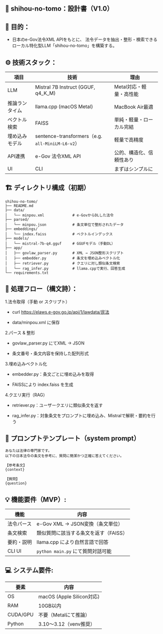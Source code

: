 ## 📜 shihou-no-tomo：設計書（V1.0）

## 🎯 目的：
- 日本のe-Gov法令XML APIをもとに、
法令データを抽出・整形・検索できるローカル特化型LLM「shihou-no-tomo」を構築する。

## ⚙️ 技術スタック：
| 項目      | 技術                                             | 理由             |
| ------- | ---------------------------------------------- | -------------- |
| LLM     | Mistral 7B Instruct (GGUF, q4\_K\_M)           | Metal対応・軽量・高性能 |
| 推論ランタイム | llama.cpp (macOS Metal)                        | MacBook Air最適  |
| ベクトル検索  | FAISS                                          | 単純・軽量・ローカル完結   |
| 埋め込みモデル | sentence-transformers（e.g. `all-MiniLM-L6-v2`） | 軽量で高精度         |
| API連携   | e-Gov 法令XML API                                | 公的、構造化、信頼性あり   |
| UI      | CLI                                            | まずはシンプルに       |

## 🏗️ ディレクトリ構成（初期）
```
shihou-no-tomo/
├── README.md
├── data/
│   └── minpou.xml             # e-GovからDLした法令
├── parsed/
│   └── minpou.json            # 条文単位で整形されたデータ
├── embeddings/
│   └── index.faiss            # ベクトルインデックス
├── models/
│   └── mistral-7b-q4.gguf     # GGUFモデル（手動DL）
├── app/
│   ├── govlaw_parser.py       # XML → JSON整形スクリプト
│   ├── embedder.py            # 条文を埋め込みベクトル化
│   ├── retriever.py           # クエリに対し類似条文検索
│   └── rag_infer.py           # llama.cppで実行、回答生成
└── requirements.txt

```

## 🔁 処理フロー（構文詩）：
1.法令取得（手動 or スクリプト）

- curl https://elaws.e-gov.go.jp/api/1/lawdata/民法

- data/minpou.xml に保存

2.パース & 整形

- govlaw_parser.py にてXML → JSON

- 条文番号・条文内容を保持した配列形式

3.埋め込みベクトル化

- embedder.py：条文ごとに埋め込みを取得

- FAISSにより index.faiss を生成

4.クエリ実行（RAG）

- retriever.py：ユーザークエリに類似条文を返す

- rag_infer.py：対象条文をプロンプトに埋め込み、Mistralで解釈・要約を行う

## 🧪 プロンプトテンプレート（system prompt）
```
あなたは法律の専門家です。
以下の日本法令の条文を参考に、質問に簡潔かつ正確に答えてください。

【参考条文】
{context}

【質問】
{question}

```

## 💡 機能要件（MVP）:
| 機能     | 内容                        |
| ------ | ------------------------- |
| 法令パース  | e-Gov XML → JSON変換（条文単位）  |
| 条文検索   | 類似質問に該当する条文を返す（FAISS）     |
| 要約・説明  | llama.cpp により自然言語で回答      |
| CLI UI | `python main.py` にて質問対話可能 |

## 💻 システム要件:
| 要素       | 内容                      |
| -------- | ----------------------- |
| OS       | macOS (Apple Silicon対応) |
| RAM      | 10GB以内                  |
| CUDA/GPU | 不要（Metalにて推論）           |
| Python   | 3.10〜3.12（venv推奨）       |

